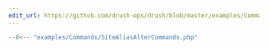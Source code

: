 ```yaml
---
edit_url: https://github.com/drush-ops/drush/blob/master/examples/Commands/SiteAliasAlterCommands.php
---
```

```php
--8<-- "examples/Commands/SiteAliasAlterCommands.php"
```
